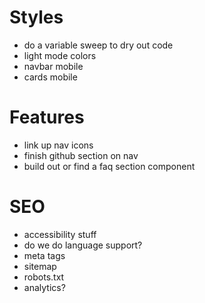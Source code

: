 # Styles
- do a variable sweep to dry out code
- light mode colors
- navbar mobile
- cards mobile

# Features
- link up nav icons
- finish github section on nav
- build out or find a faq section component

# SEO
- accessibility stuff
- do we do language support?
- meta tags
- sitemap
- robots.txt
- analytics?